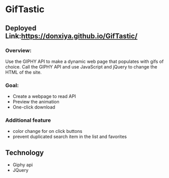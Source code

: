# GifTastic
## Deployed Link:https://donxiya.github.io/GifTastic/


### Overview:
Use the GIPHY API to make a dynamic web page that populates with gifs of choice. Call the GIPHY API and use JavaScript and jQuery to change the HTML of the site.

### Goal:

* Create a webpage to read API
* Preview the animation
* One-click download

### Additional feature

* color change for on click buttons
* prevent duplicated search item in the list and favorites

## Technology

* Giphy api
* JQuery
